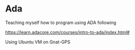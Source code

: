 # Ada
Teaching myself how to program using ADA following 

https://learn.adacore.com/courses/intro-to-ada/index.html#

Using Ubuntu VM on Gnat-GPS
